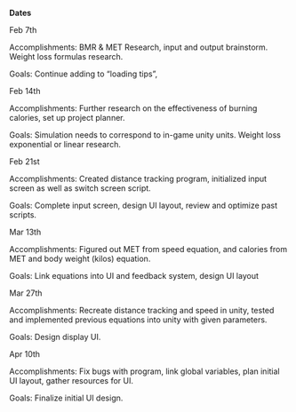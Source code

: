 **Dates**

Feb 7th

Accomplishments: BMR & MET Research, input and output brainstorm. Weight loss formulas research.

Goals: Continue adding to “loading tips”, 

 

Feb 14th

Accomplishments: Further research on the effectiveness of burning calories, set up project planner.

Goals: Simulation needs to correspond to in-game unity units. Weight loss exponential or linear research.

 

Feb 21st

Accomplishments: Created distance tracking program, initialized input screen as well as switch screen script.

Goals: Complete input screen, design UI layout, review and optimize past scripts.

 

 Mar 13th

Accomplishments: Figured out MET from speed equation, and calories from MET and body weight (kilos) equation.

Goals: Link equations into UI and feedback system, design UI layout

 

Mar 27th

Accomplishments: Recreate distance tracking and speed in unity, tested and implemented previous equations into unity with given parameters.

Goals: Design display UI.

 

Apr 10th

Accomplishments: Fix bugs with program, link global variables, plan initial UI layout, gather resources for UI.

Goals: Finalize initial UI design.
